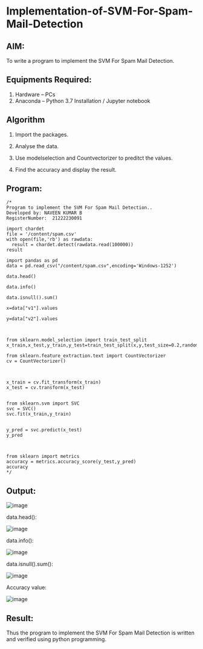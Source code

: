 # Implementation-of-SVM-For-Spam-Mail-Detection

## AIM:
To write a program to implement the SVM For Spam Mail Detection.

## Equipments Required:
1. Hardware – PCs
2. Anaconda – Python 3.7 Installation / Jupyter notebook

## Algorithm
1. Import the packages.

2. Analyse the data.

3. Use modelselection and Countvectorizer to preditct the values.

4. Find the accuracy and display the result.

## Program:
```
/*
Program to implement the SVM For Spam Mail Detection..
Developed by: NAVEEN KUMAR B
RegisterNumber:  21222230091

import chardet
file = '/content/spam.csv'
with open(file,'rb') as rawdata:
  result = chardet.detect(rawdata.read(100000))
result

import pandas as pd 
data = pd.read_csv("/content/spam.csv",encoding='Windows-1252')

data.head()

data.info()

data.isnull().sum()

x=data["v1"].values

y=data["v2"].values



from sklearn.model_selection import train_test_split
x_train,x_test,y_train,y_test=train_test_split(x,y,test_size=0.2,random_state=0)

from sklearn.feature_extraction.text import CountVectorizer
cv = CountVectorizer()



x_train = cv.fit_transform(x_train)
x_test = cv.transform(x_test)


from sklearn.svm import SVC
svc = SVC()
svc.fit(x_train,y_train)


y_pred = svc.predict(x_test)
y_pred



from sklearn import metrics
accuracy = metrics.accuracy_score(y_test,y_pred)
accuracy
*/
```

## Output:
![image](https://github.com/mrnaviz/Implementation-of-SVM-For-Spam-Mail-Detection/assets/123350791/2cc476b4-f6d0-4b92-8d04-ce3e16d9c838)

data.head():

![image](https://github.com/mrnaviz/Implementation-of-SVM-For-Spam-Mail-Detection/assets/123350791/11a976a2-347f-4373-9e25-861680080d71)

data.info():

![image](https://github.com/mrnaviz/Implementation-of-SVM-For-Spam-Mail-Detection/assets/123350791/cb489095-0be2-41e0-b7c6-8c60a18c1ad9)

data.isnull().sum():

![image](https://github.com/mrnaviz/Implementation-of-SVM-For-Spam-Mail-Detection/assets/123350791/3d638988-b33b-4398-9610-7c35183a52a2)

Accuracy value:

![image](https://github.com/mrnaviz/Implementation-of-SVM-For-Spam-Mail-Detection/assets/123350791/9627ff24-f53a-4365-82d6-e594f213115e)


## Result:

Thus the program to implement the SVM For Spam Mail Detection is written and verified using python programming.
